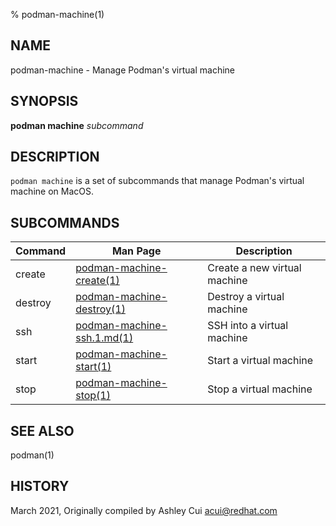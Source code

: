 % podman-machine(1)

## NAME
podman\-machine - Manage Podman's virtual machine

## SYNOPSIS
**podman machine** *subcommand*

## DESCRIPTION
`podman machine` is a set of subcommands that manage Podman's virtual machine on MacOS.

## SUBCOMMANDS

| Command | Man Page                                                | Description                   |
| ------- | ------------------------------------------------------- | ----------------------------- |
| create  | [podman-machine-create(1)](podman-machine-create.1.md)  | Create a new virtual machine  |
| destroy | [podman-machine-destroy(1)](podman-machine-destroy.1.md)| Destroy a virtual machine     |
| ssh     | [podman-machine-ssh.1.md(1)](podman-machine-ssh.1.md)   | SSH into a virtual machine    |
| start   | [podman-machine-start(1)](podman-machine-start.1.md)    | Start a virtual machine       |
| stop    | [podman-machine-stop(1)](podman-machine-stop.1.md)      | Stop a virtual machine        |

## SEE ALSO
podman(1)

## HISTORY
March 2021, Originally compiled by Ashley Cui <acui@redhat.com>
